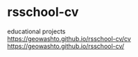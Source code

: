 # rsschool-cv
educational projects<br>
https://geowashto.github.io/rsschool-cv/cv<br>
https://geowashto.github.io/rsschool-cv/
